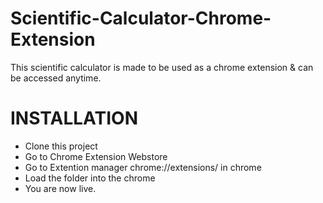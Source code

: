 # Scientific-Calculator-Chrome-Extension
This scientific calculator is made to be used as a chrome extension & can be accessed anytime.

# INSTALLATION 
- Clone this project
- Go to Chrome Extension Webstore
- Go to Extention manager chrome://extensions/ in chrome
- Load the folder into the chrome
- You are now live.
